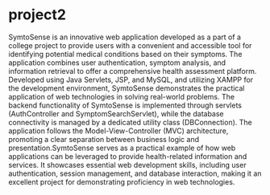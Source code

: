 # project2
SymtoSense is an innovative web application developed as a part of a college project to provide
users with a convenient and accessible tool for identifying potential medical conditions based
on their symptoms. The application combines user authentication, symptom analysis, and
information retrieval to offer a comprehensive health assessment platform. Developed using
Java Servlets, JSP, and MySQL, and utilizing XAMPP for the development environment,
SymtoSense demonstrates the practical application of web technologies in solving real-world
problems. The backend functionality of SymtoSense is implemented through servlets
(AuthController and SymptomSearchServlet), while the database connectivity is managed by
a dedicated utility class (DBConnection). The application follows the Model-View-Controller
(MVC) architecture, promoting a clear separation between business logic and
presentation.SymtoSense serves as a practical example of how web applications can be
leveraged to provide health-related information and services. It showcases essential web
development skills, including user authentication, session management, and database
interaction, making it an excellent project for demonstrating proficiency in web technologies.
